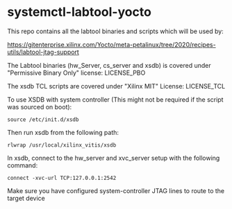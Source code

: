 # systemctl-labtool-yocto

This repo contains all the labtool binaries and scripts which will be used by:

https://gitenterprise.xilinx.com/Yocto/meta-petalinux/tree/2020/recipes-utils/labtool-jtag-support

The Labtool binaries (hw_Server, cs_server and xsdb) is covered under "Permissive Binary Only" license: LICENSE_PBO

The xsdb TCL scripts are covered under "Xilinx MIT" License: LICENSE_TCL

To use XSDB with system controller (This might not be required if the script was sourced on boot):

```
source /etc/init.d/xsdb
```
Then run xsdb from the following path:
``` 
rlwrap /usr/local/xilinx_vitis/xsdb
```
In xsdb, connect to the hw_server and xvc_server setup with the following command:
```
connect -xvc-url TCP:127.0.0.1:2542
```
Make sure you have configured system-controller JTAG lines to route to the target device
